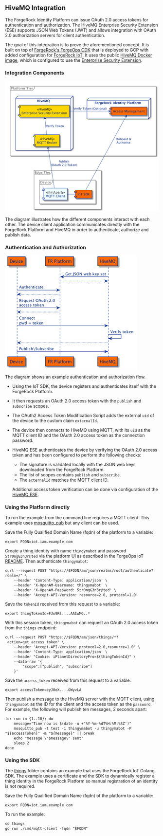 ## HiveMQ Integration

The ForgeRock Identity Platform can issue OAuth 2.0 access tokens for authentication and authorization. The
[HiveMQ](https://www.hivemq.com/) Enterprise Security Extension (ESE) supports JSON Web Tokens (JWT) and allows
integration with OAuth 2.0 authorization servers for client authentication.

The goal of this integration is to prove the aforementioned concept. It is built on top of
[ForgeRock's ForgeOps CDK](https://backstage.forgerock.com/docs/forgeops/7.4/index.html) that is deployed to GCP
with added configuration for [ForgeRock IoT](https://backstage.forgerock.com/docs/iot/7.4). It uses the public
[HiveMQ Docker image](https://www.hivemq.com/docs/hivemq/4.4/user-guide/docker.html), which is configured to use the
[Enterprise Security Extension](https://www.hivemq.com/docs/ese/4.4/enterprise-security-extension/ese-getting-started.html).

### Integration Components

![Components](docs/hivemq-integration.png)

The diagram illustrates how the different components interact with each other. The device client application
communicates directly with the ForgeRock Platform and HiveMQ in order to authenticate, authorize and publish data.

### Authentication and Authorization

![AuthX](docs/hivemq-oauth2-authx.png)

The diagram shows an example authentication and authorization flow.
 - Using the IoT SDK, the device registers and authenticates itself with the ForgeRock Platform.
 - It then requests an OAuth 2.0 access token with the `publish` and `subscribe` scopes.
 - The OAuth2 Access Token Modification Script adds the external `uid` of the device to the custom claim `externalId`.
 - The device then connects to HiveMQ using MQTT, with its `uid` as the MQTT client ID and the OAuth 2.0 access token as the connection password.
 - HiveMQ ESE authenticates the device by verifying the OAuth 2.0 access token and has been configured to perform the following checks:
    - The signature is validated locally with the JSON web keys downloaded from the ForgeRock Platform.
    - The list of scopes contains `publish` and `subscribe`.
    - The `externalId` matches the MQTT client ID.

   Additional access token verification can be done via configuration of the
   [HiveMQ ESE](https://www.hivemq.com/docs/ese/4.4/enterprise-security-extension/ese.html#jwt).

### Using the Platform directly

To run the example from the command line requires a MQTT client.
This example uses [mosquitto_pub](https://mosquitto.org/man/mosquitto_pub-1.html) but any client can be used.

Save the Fully Qualified Domain Name (fqdn) of the platform to a variable:
```
export FQDN=iot.iam.example.com
```

Create a thing identity with name `thingymabot` and password `5tr0ngG3n3r@ted` via the platform UI as described in the ForgeOps IoT
[README](../../../deployments/forgeops/README.md#using-the-platform-for-things). Then authenticate `thingymabot`:
```
curl --request POST "https://$FQDN/am/json/realms/root/authenticate?realm=/" \
    --header 'Content-Type: application/json' \
    --header 'X-OpenAM-Username: thingymabot' \
    --header 'X-OpenAM-Password: 5tr0ngG3n3r@ted' \
    --header 'Accept-API-Version: resource=2.0, protocol=1.0'
```

Save the `tokenId` received from this request to a variable:
```
export thingTokenId=FJo9Rl....AAIwMQ..*
```

With this session token, `thingymabot` can request an OAuth 2.0 access token from the `things` endpoint:
```
curl --request POST "https://$FQDN/am/json/things/*?_action=get_access_token" \
    --header 'Accept-API-Version: protocol=2.0,resource=1.0' \
    --header 'Content-Type: application/json' \
    --header "Cookie: iPlanetDirectoryPro=${thingTokenId}" \
    --data-raw '{
        "scope":["publish", "subscribe"]
    }'
```

Save the `access_token` received from this request to a variable:
```
export accessToken=eyJ0eX....OWyvLA
```

Then publish a message to the HiveMQ server with the MQTT client, using `thingymabot` as the ID for the client and the access token as the `password`.
For example, the following will publish ten messages, 2 seconds apart:
```
for run in {1..10}; do
    message="Time now is $(date -u +'%Y-%m-%dT%H:%M:%SZ')"
    mosquitto_pub -t test -i thingymabot -u thingymabot -P "${accessToken}" -m "${message}" || break
    echo "message \"$message\" sent"
    sleep 2
done
```

### Using the SDK

The [things](things) folder contains an example that uses the ForgeRock IoT Golang SDK.
The example uses a certificate and the SDK to dynamically register a thing identity in the ForgeRock Platform so manual registration of an identity is not required.

Save the Fully Qualified Domain Name (fqdn) of the platform to a variable:
```
export FQDN=iot.iam.example.com
```

To run the example:
```
cd things
go run ./cmd/mqtt-client -fqdn "$FQDN"
```

